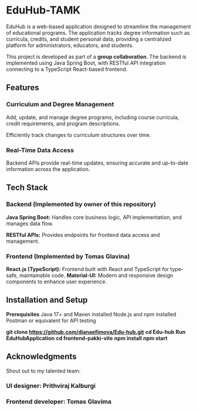 # EduHub-TAMK

EduHub is a web-based application designed to streamline the management of educational programs. The application tracks degree information such as curricula, credits, and student personal data, providing a centralized platform for administrators, educators, and students.

This project is developed as part of a **group collaboration**. The backend is implemented using Java Spring Boot, with RESTful API integration connecting to a TypeScript React-based frontend.

## Features

### Curriculum and Degree Management

Add, update, and manage degree programs, including course curricula, credit requirements, and program descriptions.

Efficiently track changes to curriculum structures over time.

### Real-Time Data Access

Backend APIs provide real-time updates, ensuring accurate and up-to-date information across the application.

## Tech Stack

### Backend (Implemented by owner of this repository) 

**Java Spring Boot:**
Handles core business logic, API implementation, and manages data flow.

**RESTful APIs:**
Provides endpoints for frontend data access and management.

### Frontend (Implemented by Tomas Glavina)
**React.js (TypeScript):**
Frontend built with React and TypeScript for type-safe, maintainable code.
**Material-UI:**
Modern and responsive design components to enhance user experience.

## Installation and Setup

**Prerequisites**
Java 17+ and Maven installed
Node.js and npm installed
Postman or equivalent for API testing

**git clone https://github.com/dianaefimova/Edu-hub.git**
**cd Edu-hub**
**Run EduHubApplication**
**cd frontend-pakki-vite**
**npm install**
**npm start**

## Acknowledgments

Shout out to my talented team:
### UI designer: Prithviraj Kalburgi ###
### Frontend developer: Tomas Glavima ###
